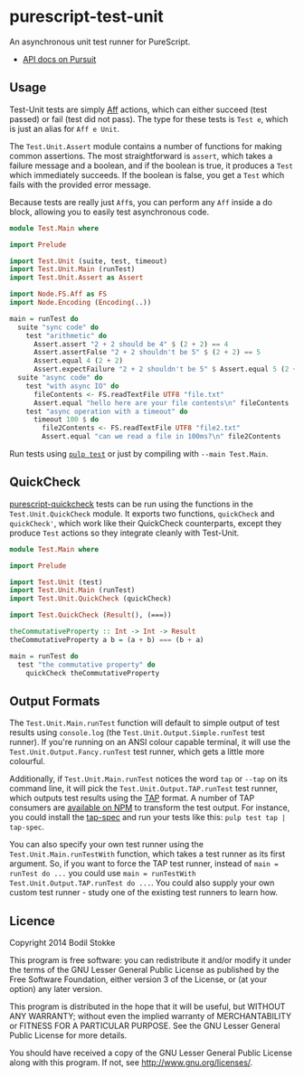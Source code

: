 # purescript-test-unit

An asynchronous unit test runner for PureScript.

* [API docs on Pursuit](http://pursuit.purescript.org/packages/purescript-test-unit/)

## Usage

Test-Unit tests are simply
[Aff](https://github.com/slamdata/purescript-aff) actions, which can
either succeed (test passed) or fail (test did not pass). The type for
these tests is `Test e`, which is just an alias for `Aff e Unit`.

The `Test.Unit.Assert` module contains a number of functions for
making common assertions. The most straightforward is `assert`, which
takes a failure message and a boolean, and if the boolean is true, it
produces a `Test` which immediately succeeds. If the boolean is false,
you get a `Test` which fails with the provided error message.

Because tests are really just `Aff`s, you can perform any `Aff` inside
a do block, allowing you to easily test asynchronous code.

```purescript
module Test.Main where

import Prelude

import Test.Unit (suite, test, timeout)
import Test.Unit.Main (runTest)
import Test.Unit.Assert as Assert

import Node.FS.Aff as FS
import Node.Encoding (Encoding(..))

main = runTest do
  suite "sync code" do
    test "arithmetic" do
      Assert.assert "2 + 2 should be 4" $ (2 + 2) == 4
      Assert.assertFalse "2 + 2 shouldn't be 5" $ (2 + 2) == 5
      Assert.equal 4 (2 + 2)
      Assert.expectFailure "2 + 2 shouldn't be 5" $ Assert.equal 5 (2 + 2)
  suite "async code" do
    test "with async IO" do
      fileContents <- FS.readTextFile UTF8 "file.txt"
      Assert.equal "hello here are your file contents\n" fileContents
    test "async operation with a timeout" do
      timeout 100 $ do
        file2Contents <- FS.readTextFile UTF8 "file2.txt"
        Assert.equal "can we read a file in 100ms?\n" file2Contents
```

Run tests using [`pulp test`](https://github.com/bodil/pulp) or just
by compiling with `--main Test.Main`.

## QuickCheck

[purescript-quickcheck](https://github.com/purescript/purescript-quickcheck)
tests can be run using the functions in the `Test.Unit.QuickCheck`
module. It exports two functions, `quickCheck` and `quickCheck'`,
which work like their QuickCheck counterparts, except they produce
`Test` actions so they integrate cleanly with Test-Unit.

```purescript
module Test.Main where

import Prelude

import Test.Unit (test)
import Test.Unit.Main (runTest)
import Test.Unit.QuickCheck (quickCheck)

import Test.QuickCheck (Result(), (===))

theCommutativeProperty :: Int -> Int -> Result
theCommutativeProperty a b = (a + b) === (b + a)

main = runTest do
  test "the commutative property" do
    quickCheck theCommutativeProperty
```

## Output Formats

The `Test.Unit.Main.runTest` function will default to simple output of
test results using `console.log` (the
`Test.Unit.Output.Simple.runTest` test runner). If you're running on
an ANSI colour capable terminal, it will use the
`Test.Unit.Output.Fancy.runTest` test runner, which gets a little more
colourful.

Additionally, if `Test.Unit.Main.runTest` notices the word `tap` or
`--tap` on its command line, it will pick the
`Test.Unit.Output.TAP.runTest` test runner, which outputs test results
using the [TAP](https://testanything.org/) format. A number of TAP
consumers are
[available on NPM](https://www.npmjs.com/package/tape#pretty-reporters)
to transform the test output. For instance, you could install the
[tap-spec](https://github.com/scottcorgan/tap-spec) and run your tests
like this: `pulp test tap | tap-spec`.

You can also specify your own test runner using the
`Test.Unit.Main.runTestWith` function, which takes a test runner as
its first argument. So, if you want to force the TAP test runner,
instead of `main = runTest do ...` you could use `main = runTestWith
Test.Unit.Output.TAP.runTest do ...`. You could also supply your own
custom test runner - study one of the existing test runners to learn
how.

## Licence

Copyright 2014 Bodil Stokke

This program is free software: you can redistribute it and/or modify
it under the terms of the GNU Lesser General Public License as
published by the Free Software Foundation, either version 3 of the
License, or (at your option) any later version.

This program is distributed in the hope that it will be useful, but
WITHOUT ANY WARRANTY; without even the implied warranty of
MERCHANTABILITY or FITNESS FOR A PARTICULAR PURPOSE. See the GNU
Lesser General Public License for more details.

You should have received a copy of the GNU Lesser General Public
License along with this program. If not, see
<http://www.gnu.org/licenses/>.
